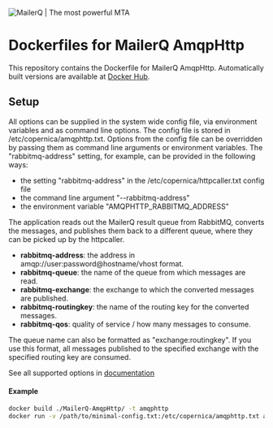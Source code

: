 ![MailerQ | The most powerful MTA](https://media.copernica.com/logos/mailerq-logo.svg "MailerQ | The most powerful MTA")

# Dockerfiles for MailerQ AmqpHttp
This repository contains the Dockerfile for MailerQ AmqpHttp. Automatically built versions are available at [Docker Hub](https://hub.docker.com/r/mailerq/amqphttp/). 

## Setup
All options can be supplied in the system wide config file, via environment variables and as command line options. The config file is stored in /etc/copernica/amqphttp.txt. Options from the config file can be overridden by passing them as command line arguments or environment variables. The "rabbitmq-address" setting, for example, can be provided in the following ways:
 - the setting "rabbitmq-address" in the /etc/copernica/httpcaller.txt config file
 - the command line argument "--rabbitmq-address"
 - the environment variable "AMQPHTTP_RABBITMQ_ADDRESS"

The application reads out the MailerQ result queue from RabbitMQ, converts the messages, and publishes them back to a different queue, where they can be picked up by the httpcaller.
 - **rabbitmq-address**: the address in amqp://user:password@hostname/vhost format.
 - **rabbitmq-queue**: the name of the queue from which messages are read.
 - **rabbitmq-exchange**: the exchange to which the converted messages are published.
 - **rabbitmq-routingkey**: the name of the routing key for the converted messages.
 - **rabbitmq-qos**: quality of service / how many messages to consume.

The queue name can also be formatted as "exchange:routingkey". If you use this format, all messages published to the specified exchange with the specified routing key are consumed.

See all supported options in [documentation](https://www.mailerq.com/documentation/5.13/mailerq-amqphttp)

#### Example
```bash
docker build ./MailerQ-AmqpHttp/ -t amqphttp
docker run -v /path/to/minimal-config.txt:/etc/copernica/amqphttp.txt amqphttp
```
